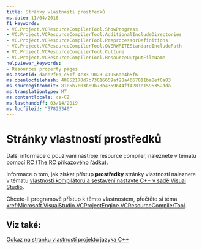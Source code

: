 ```yaml
---
title: Stránky vlastností prostředků
ms.date: 11/04/2016
f1_keywords:
- VC.Project.VCResourceCompilerTool.ShowProgress
- VC.Project.VCResourceCompilerTool.AdditionalIncludeDirectories
- VC.Project.VCResourceCompilerTool.PreprocessorDefinitions
- VC.Project.VCResourceCompilerTool.OVERWRITEStandardIncludePath
- VC.Project.VCResourceCompilerTool.Culture
- VC.Project.VCResourceCompilerTool.ResourceOutputFileName
helpviewer_keywords:
- Resources property pages
ms.assetid: dade2f6b-c51f-4c33-9023-41956ae4b5f6
ms.openlocfilehash: 40852170d7b73016659af28a4667811ba8ef0a83
ms.sourcegitcommit: 8105b7003b89b73b4359644ff4281e1595352dda
ms.translationtype: MT
ms.contentlocale: cs-CZ
ms.lasthandoff: 03/14/2019
ms.locfileid: "57823340"
---
```

# <a name="resources-property-pages"></a>Stránky vlastností prostředků

Další informace o používání nástroje resource compiler, naleznete v tématu [pomocí RC (The RC příkazového řádku)](/windows/desktop/menurc/using-rc-the-rc-command-line-).

Informace o tom, jak získat přístup **prostředky** stránky vlastností naleznete v tématu [vlastnosti kompilátoru a sestavení nastavte C++ v sadě Visual Studio](../working-with-project-properties.md).

Chcete-li programově přístup k těmto vlastnostem, přečtěte si téma <xref:Microsoft.VisualStudio.VCProjectEngine.VCResourceCompilerTool>.

## <a name="see-also"></a>Viz také:

[Odkaz na stránku vlastností projektu jazyka C++](property-pages-visual-cpp.md)
